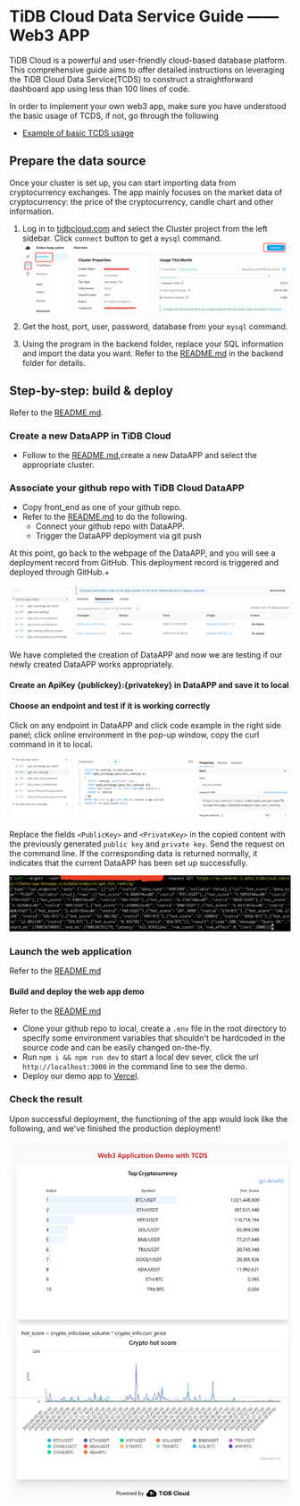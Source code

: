 # TiDB Cloud Data Service Guide —— Web3 APP

TiDB Cloud is a powerful and user-friendly cloud-based database platform. This comprehensive guide aims to offer detailed instructions on leveraging the TiDB Cloud Data Service(TCDS) to construct a straightforward dashboard app using less than 100 lines of code.

In order to implement your own web3 app, make sure you have understood the basic usage of TCDS, if not, go through the following

- [Example of basic TCDS usage](https://github.com/tidbcloud/data-service-example)

## Prepare the data source

Once your cluster is set up, you can start importing data from cryptocurrency exchanges. The app mainly focuses on the market data of cryptocurrency: the price of the cryptocurrency, candle chart and other information.

1. Log in to [tidbcloud.com](https://tidbcloud.com) and select the Cluster project from the left sidebar. Click `connect` button to get a `mysql` command.
![image](./images/connect-pages.jpeg)

2. Get the host, port, user, password, database from your `mysql` command.

3. Using the program in the backend folder, replace your SQL information and import the data you want. Refer to the [README.md](./backend/README.md) in the backend folder for details.

## Step-by-step: build & deploy

Refer to the [README.md](https://github.com/tidbcloud/data-service-example/blob/master/README.md#step-by-step-build--deploy).

### Create a new DataAPP in TiDB Cloud

- Follow to the [README.md](https://github.com/tidbcloud/data-service-example/blob/master/README.md#create-a-new-dataapp-in-tidb-cloud),create a new DataAPP and select the appropriate cluster.

### Associate your github repo with TiDB Cloud DataAPP

- Copy front_end as one of your github repo.
- Refer to the [README.md](https://github.com/tidbcloud/data-service-example/blob/master/README.md#associate-your-github-repo-with-tidb-cloud-dataapp) to do the following.
  - Connect your github repo with DataAPP.
  - Trigger the DataAPP deployment via git push

At this point, go back to the webpage of the DataAPP, and you will see a deployment record from GitHub. This deployment record is triggered and deployed through GitHub.+

![image](./images/sql-command.jpeg)

We have completed the creation of DataAPP and now we are testing if our newly created DataAPP works appropriately.

#### Create an ApiKey {publickey}:{privatekey} in DataAPP and save it to local

#### Choose an endpoint and test if it is working correctly

Click on any endpoint in DataAPP and click code example in the right side panel; click online environment in the pop-up window, copy the curl command in it to local.

![image](./images/curl-command.jpeg)

Replace the fields `<PublicKey>` and `<PrivateKey>` in the copied content with the previously generated `public key` and `private key`. Send the request on the command line. If the corresponding data is returned normally, it indicates that the current DataAPP has been set up successfully.

![image](./images/curl-command-result.jpeg)

### Launch the web application

Refer to the [README.md](https://github.com/tidbcloud/data-service-example/blob/master/README.md#launch-the-web-application)

#### Build and deploy the web app demo

Refer to the [README.md](https://github.com/tidbcloud/data-service-example/blob/master/README.md#build-and-deploy-the-web-app-demo)

- Clone your github repo to local, create a `.env` file in the root directory to specify some environment variables that shouldn't be hardcoded in the source code and can be easily changed on-the-fly.
- Run `npm i && npm run dev` to start a local dev sever, click the url `http://localhost:3000` in the command line to see the demo.
- Deploy our demo app to [Vercel](https://vercel.com/).

### Check the result

Upon successful deployment, the functioning of the app would look like the following, and we've finished the production deployment!

![image](./images/web3.png)
